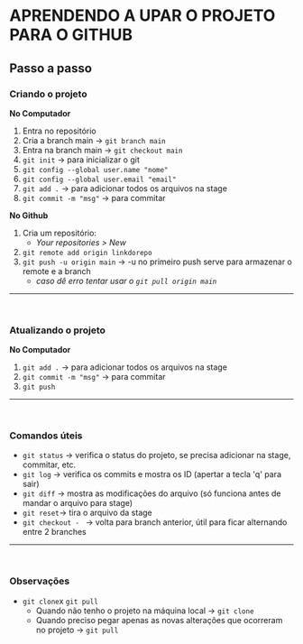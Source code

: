 # APRENDENDO A UPAR O PROJETO PARA O GITHUB
## Passo a passo

### Criando o projeto
**No Computador**
1. Entra no repositório
2. Cria a branch main -> `git branch main`
3. Entra na branch main -> `git checkout main`
4. `git init` -> para inicializar o git
5. `git config --global user.name "nome"` 
6. `git config --global user.email "email"`
7. `git add .` -> para adicionar todos os arquivos na stage
8. `git commit -m "msg"` -> para commitar 

**No Github**
1. Cria um repositório:
    - *Your repositories > New*
2. `git remote add origin linkdorepo`
3. `git push -u origin main` -> -u no primeiro push serve para armazenar o remote e a branch
    - *caso dê erro tentar usar o `git pull origin main`*
&nbsp;
---
&nbsp;
### Atualizando o projeto
**No Computador**
1. `git add .` -> para adicionar todos os arquivos na stage
2. `git commit -m "msg"` -> para commitar 
3. `git push`
&nbsp;
---
&nbsp;
### Comandos úteis
* `git status` -> verifica o status do projeto, se precisa adicionar na stage, commitar, etc.
* `git log` -> verifica os commits e mostra os ID (apertar a tecla 'q' para sair)
* `git diff` -> mostra as modificações do arquivo (só funciona antes de mandar o arquivo para stage)
* `git reset`-> tira o arquivo da stage
* `git checkout - ` -> volta para branch anterior, útil para ficar alternando entre 2 branches
&nbsp;
---
&nbsp;
### Observações
* `git clone`x `git pull`
    - Quando não tenho o projeto na máquina local -> `git clone`
    - Quando preciso pegar apenas as novas alterações que ocorreram no projeto -> `git pull`
